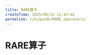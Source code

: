 ```yaml
---
title: RARE算子
createTime: 2025/06/24 11:43:42
permalink: /zh/guide/RARE_operators/
---
```


# RARE算子